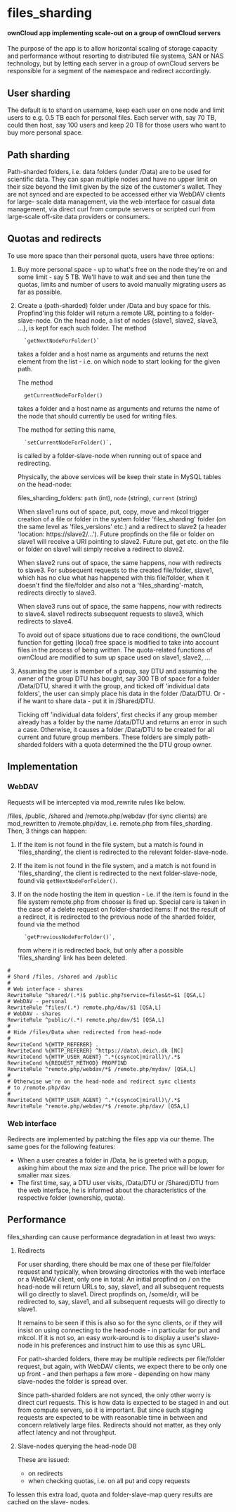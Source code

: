 files_sharding
=======
#### ownCloud app implementing scale-out on a group of ownCloud servers

The purpose of the app is to allow horizontal scaling of storage capacity and performance
without resorting to distributed file systems, SAN or NAS technology, but by letting each
server in a group of ownCloud servers be responsible for a segment of the namespace and
redirect accordingly.

## User sharding

The default is to shard on username, keep each user on one node and limit users to e.g.
0.5 TB each for personal files. Each server with, say 70 TB, could then host, say 100
users and keep 20 TB for those users who want to buy more personal space.

## Path sharding

Path-sharded folders, i.e. data folders (under /Data) are to be used for scientific data.
They can span multiple nodes and have no upper limit on their size beyond the limit given
by the size of the customer's wallet.
They are not synced and are expected to be accessed either via WebDAV clients for large-
scale data management, via the web interface for casual data management, via direct curl
from compute servers or scripted curl from large-scale off-site data providers or consumers.

## Quotas and redirects

To use more space than their personal quota, users have three options:

1) Buy more personal space - up to what's free on the node they're on and some limit -
   say 5 TB. We'll have to wait and see and then tune the quotas, limits and number of
   users to avoid manually migrating users as far as possible.

2) Create a (path-sharded) folder under /Data and buy space for this. Propfind'ing this
   folder will return a remote URL pointing to a folder-slave-node.
   On the head node, a list of nodes {slave1, slave2, slave3, ...}, is kept for each
   such folder. The method
   
         `getNextNodeForFolder()`
         
   takes a folder and a host name as arguments and returns the next element from the list -
   i.e. on which node to start looking for the given path. 
   
   The method
   
         getCurrentNodeForFolder()
         
   takes a folder and a host name as arguments and returns the name of the node that should
   currently be used for writing files.

   The method for setting this name,
   
         `setCurrentNodeForFolder()`,
   
   is called by a folder-slave-node when running out of space and redirecting.

   Physically, the above services will be keep their state in MySQL tables on the
   head-node:
   
   files_sharding_folders: `path` (int), `node` (string), `current` (string)
      
   When slave1 runs out of space, put, copy, move and mkcol trigger creation of a file
   or folder in the system folder 'files_sharding' folder (on the same level as
   'files_versions' etc.) and a redirect to slave2 (a header 'location: https://slave2/...').
   Future propfinds on the file or folder on slave1 will receive a URI pointing to slave2.
   Future put, get etc. on the file or folder on slave1 will simply receive a redirect to
   slave2.
   
   When slave2 runs out of space, the same happens, now with redirects to slave3. For
   subsequent requests to the created file/folder, slave1, which has no clue what has
   happened with this file/folder, when it doesn't find the file/folder and also not a
   'files_sharding'-match, redirects directly to slave3.
   
   When slave3 runs out of space, the same happens, now with redirects to slave4. slave1
   redirects subsequent requests to slave3, which redirects to slave4.
   
   To avoid out of space situations due to race conditions, the ownCloud function for
   getting (local) free space is modified to take into account files in the process of
   being written. The quota-related functions of ownCloud are modified to sum up space used
   on slave1, slave2, ...
 
   
3) Assuming the user is member of a group, say DTU and assuming the owner of the group
   DTU has bought, say 300 TB of space for a folder /Data/DTU, shared it with the group,
   and ticked off 'individual data folders', the user can simply place his data in the folder
   /Data/DTU. Or - if he want to share data - put it in /Shared/DTU.
   
   Ticking off 'individual data folders', first checks if any group member already has a
   folder by the name /data/DTU and returns an error in such a case. Otherwise, it causes
   a folder /Data/DTU to be created for all current and future group members. These folders
   are simply path-sharded folders with a quota determined the the DTU group owner.
   
## Implementation

### WebDAV

Requests will be intercepted via mod_rewrite rules like below.

/files, /public, /shared and /remote.php/webdav (for sync clients) are mod_rewritten
to /remote.php/dav, i.e. remote.php from files_sharding. Then, 3 things can happen:

1) If the item is not found in the file system, but a match is found in
   'files_sharding', the client is redirected to the relevant folder-slave-node.

2) If the item is not found in the file system, and a match is not found in
   'files_sharding', the client is redirected to the next folder-slave-node, found
   via `getNextNodeForFolder()`.

3) If on the node hosting the item in question - i.e. if the item is found in
   the file system remote.php from chooser is fired up.
   Special care is taken in the case of a delete request on folder-sharded items:
   If not the result of a redirect, it is redirected to the previous node of the
   sharded folder, found via the method
   
         `getPreviousNodeForFolder()`,

   from where it is redirected back, but only after a possible 'files_sharding'
   link has been deleted.

```
#
# Shard /files, /shared and /public
#
# Web interface - shares
RewriteRule ^shared/(.*)$ public.php?service=files&t=$1 [QSA,L]
# WebDAV - personal
RewriteRule ^files/(.*) remote.php/dav/$1 [QSA,L]
# WebDAV - shares
RewriteRule ^public/(.*) remote.php/dav/$1 [QSA,L]
#
# Hide /files/Data when redirected from head-node
#
RewriteCond %{HTTP_REFERER} .
RewriteCond %{HTTP_REFERER} ^https://data\.deic\.dk [NC]
RewriteCond %{HTTP_USER_AGENT} ^.*(csyncoC|mirall)\/.*$
RewriteCond %{REQUEST_METHOD} PROPFIND
RewriteRule ^remote.php/webdav/*$ /remote.php/mydav/ [QSA,L]
#
# Otherwise we're on the head-node and redirect sync clients
# to /remote.php/dav
#
RewriteCond %{HTTP_USER_AGENT} ^.*(csyncoC|mirall)\/.*$
RewriteRule ^remote.php/webdav/*$ /remote.php/dav/ [QSA,L]
```

### Web interface

Redirects are implemented by patching the files app via our theme.
The same goes for the following features:

- When a user creates a folder in /Data, he is greeted with a popup, asking him about the
  max size and the price. The price will be lower for smaller max sizes.
- The first time, say, a DTU user visits, /Data/DTU or /Shared/DTU from the web interface,
  he is informed about the characteristics of the respective folder (ownership, quota).

## Performance
   
files_sharding can cause performance degradation in at least two ways:

1) Redirects

   For user sharding, there should be max one of these per file/folder request and typically,
   when browsing directories with the web interface or a WebDAV client, only one in total:
   An initial propfind on / on the head-node will return URLs to, say, slave1, and all
   subsequent requests will go directly to slave1.
   Direct propfinds on, /some/dir, will be redirected to, say, slave1, and all subsequent
   requests will go directly to slave1.
   
   It remains to be seen if this is also so for the sync clients, or if they will insist on
   using connecting to the head-node - in particular for put and mkcol. If it is not so, an
   easy work-around is to display a user's slave-node in his preferences and instruct him to
   use this as sync URL.
   
   For path-sharded folders, there may be multiple redirects per file/folder request, but again,
   with WebDAV clients, we expect there to be only one up front - and then perhaps a few more -
   depending on how many slave-nodes the folder is spread over.
   
   Since path-sharded folders are not synced, the only other worry is direct curl requests.
   This is how data is expected to be staged in and out from compute servers, so it is
   important. But since such staging requests are expected to be with reasonable time in
   between and concern relatively large files. Redirects should not matter, as they only
   affect latency and not throughput.
   
2) Slave-nodes querying the head-node DB

   These are issued:
   - on redirects
   - when checking quotas, i.e. on all put and copy requests
 
To lessen this extra load, quota and folder-slave-map query results are cached on the slave-
nodes.
   
   
   
   
   